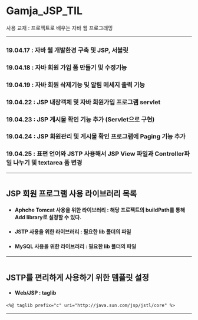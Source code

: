 # Gamja_JSP_TIL

사용 교재 : 프로젝트로 배우는 자바 웹 프로그래밍

---

### 19.04.17 : 자바 웹 개발환경 구축 및 JSP, 서블릿 
### 19.04.18 : 자바 회원 가입 폼 만들기 및 수정기능 
### 19.04.19 : 자바 회원 삭제기능 및 알림 메세지 출력 기능 
### 19.04.22 : JSP 내장객체 및 자바 회원가입 프로그램 servlet
### 19.04.23 : JSP 게시물 확인 기능 추가 (Servlet으로 구현)
### 19.04.24 : JSP 회원관리 및 게시물 확인 프로그램에 Paging 기능 추가
### 19.04.25 : 표편 언어와 JSTP 사용해서 JSP View 파일과 Controller파일 나누기 및 textarea 폼 변경

---
  
  #
## JSP 회원 프로그램 사용 라이브러리 목록

  
* #### Aphche Tomcat 사용을 위한 라이브러리 :  해당 프로젝트의 buildPath를 통해 Add library로 설정할 수 있다.
* #### JSTP 사용을 위한 라이브러리 : 필요한 lib 폴더의 파일
* #### MySQL 사용을 위한 라이브러리 : 필요한 lib 폴더의 파일

---
  
  #
## JSTP를 편리하게 사용하기 위한 템플릿 설정
  
    
* #### Web/JSP : taglib

```
<%@ taglib prefix="c" uri="http://java.sun.com/jsp/jstl/core" %>
```
---
  
#
